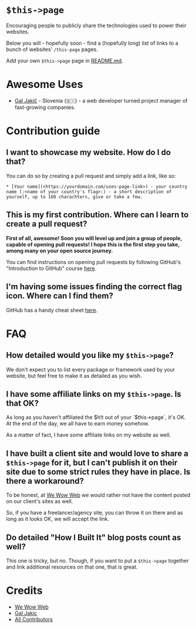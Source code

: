 # `$this->page`
Encouraging people to publicly share the technologies used to power their websites.

Below you will - hopefully soon - find a (hopefully long) list of links to a bunch of websites' `/this-page` pages.

Add your own `$this->page` page in [README.md](https://github.com/wewowweb/this-page/blob/main/README.md).

# Awesome Uses

* [Gal Jakič](https://gal.jakic.dev/this-page) - Slovenia (:slovenia:) - a web developer turned project manager of fast-growing companies.

# Contribution guide
## I want to showcase my website. How do I do that?
You can do so by creating a pull request and simply add a link, like so:

```
* [Your name](<https://yourdomain.com/uses-page-link>) - your country name (:<name of your country's flag>:) - a short description of yourself, up to 160 charachters, give or take a few. 
```
## This is my first contribution. Where can I learn to create a pull request?
**First of all, awesome! Soon you will level up and join a group of people, capable of opening pull requests! I hope this is the first step you take, among many on your open source journey.**

You can find instructions on opening pull requests by following GitHub's "Introduction to GitHub" course [here](https://lab.github.com/githubtraining/introduction-to-github).

## I'm having some issues finding the correct flag icon. Where can I find them?

GitHub has a handy cheat sheet [here](https://github.com/ikatyang/emoji-cheat-sheet/blob/master/README.md#flags).

# FAQ
## How detailed would you like my `$this->page`?

We don't expect you to list every package or framework used by your website, but feel free to make it as detailed as you wish.

## I have some affiliate links on my `$this->page`. Is that OK?

As long as you haven't affiliated the $h!t out of your `$this->page`, it's OK. At the end of the day, we all have to earn money somehow. 

As a matter of fact, I have some affiliate links on my website as well.

## I have built a client site and would love to share a `$this->page` for it, but I can't publish it on their site due to some strict rules they have in place. Is there a workaround?

To be honest, at [We Wow Web](https://wewowweb.com) we would rather not have the content posted on our client's sites as well. 

So, if you have a freelancer/agency site, you can throw it on there and as long as it looks OK, we will accept the link.

## Do detailed "How I Built It" blog posts count as well?

This one is tricky, but no. Though, if you want to put a `$this->page` together and link additional resources on that one, that is great.

# Credits
- [We Wow Web](https://github.com/wewowweb)
- [Gal Jakic](https://github.com/morpheus7CS)
- [All Contributors](../../contributors)
